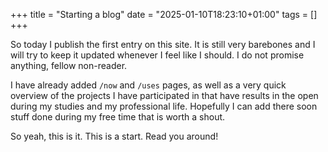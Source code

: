 +++
title = "Starting a blog"
date = "2025-01-10T18:23:10+01:00"
tags = []
+++

So today I publish the first entry on this site.
It is still very barebones and I will try to keep it updated whenever I feel like I should.
I do not promise anything, fellow non-reader.

I have already added `/now` and `/uses` pages, as well as a very quick overview of the projects I have participated in that have results in the open during my studies and my professional life.
Hopefully I can add there soon stuff done during my free time that is worth a shout.

So yeah, this is it. This is a start.
Read you around!

